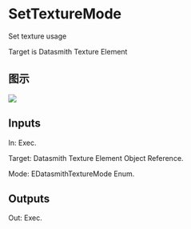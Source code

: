 # SetTextureMode

Set texture usage

Target is Datasmith Texture Element

## 图示

![]($-20221218-18391437.png)

## Inputs

In: Exec.

Target: Datasmith Texture Element Object Reference.

Mode: EDatasmithTextureMode Enum.  

## Outputs

Out: Exec.

